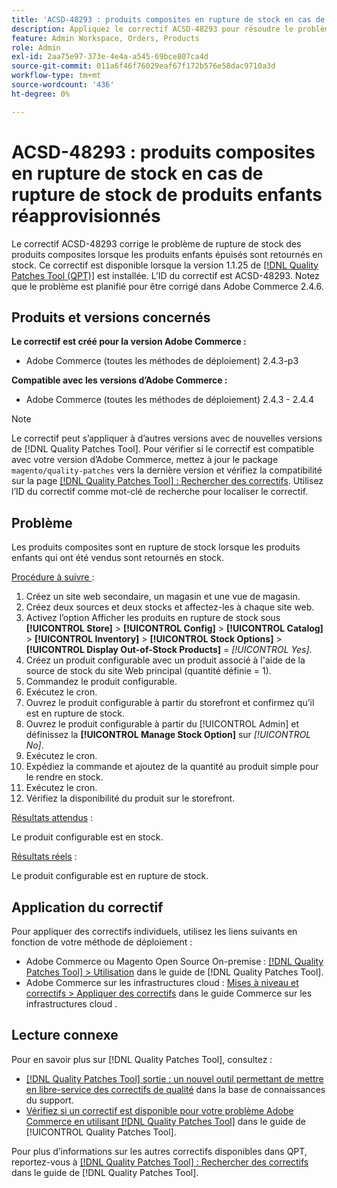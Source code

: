 ```yaml
---
title: 'ACSD-48293 : produits composites en rupture de stock en cas de rupture de stock de produits enfants réapprovisionnés'
description: Appliquez le correctif ACSD-48293 pour résoudre le problème d'Adobe Commerce où les produits composites sont en rupture de stock lorsque les produits enfants épuisés sont retournés en stock.
feature: Admin Workspace, Orders, Products
role: Admin
exl-id: 2aa75e97-373e-4e4a-a545-69bce807ca4d
source-git-commit: 011a6f46f76029eaf67f172b576e58dac9710a3d
workflow-type: tm+mt
source-wordcount: '436'
ht-degree: 0%

---
```


# ACSD-48293 : produits composites en rupture de stock en cas de rupture de stock de produits enfants réapprovisionnés

Le correctif ACSD-48293 corrige le problème de rupture de stock des produits composites lorsque les produits enfants épuisés sont retournés en stock. Ce correctif est disponible lorsque la version 1.1.25 de [[!DNL Quality Patches Tool (QPT)]](https://experienceleague.adobe.com/fr/docs/commerce-operations/tools/quality-patches-tool/quality-patches-tool-to-self-serve-quality-patches) est installée. L’ID du correctif est ACSD-48293. Notez que le problème est planifié pour être corrigé dans Adobe Commerce 2.4.6.

## Produits et versions concernés

**Le correctif est créé pour la version Adobe Commerce :**

* Adobe Commerce (toutes les méthodes de déploiement) 2.4.3-p3

**Compatible avec les versions d’Adobe Commerce :**

* Adobe Commerce (toutes les méthodes de déploiement) 2.4.3 - 2.4.4

>[!NOTE]
>
>Le correctif peut s’appliquer à d’autres versions avec de nouvelles versions de [!DNL Quality Patches Tool]. Pour vérifier si le correctif est compatible avec votre version d’Adobe Commerce, mettez à jour le package `magento/quality-patches` vers la dernière version et vérifiez la compatibilité sur la page [[!DNL Quality Patches Tool] : Rechercher des correctifs](https://experienceleague.adobe.com/tools/commerce-quality-patches/index.html?lang=fr). Utilisez l’ID du correctif comme mot-clé de recherche pour localiser le correctif.

## Problème

Les produits composites sont en rupture de stock lorsque les produits enfants qui ont été vendus sont retournés en stock.

<u>Procédure à suivre </u> :

1. Créez un site web secondaire, un magasin et une vue de magasin.
1. Créez deux sources et deux stocks et affectez-les à chaque site web.
1. Activez l’option Afficher les produits en rupture de stock sous **[!UICONTROL Store]** > **[!UICONTROL Config]** > **[!UICONTROL Catalog]** > **[!UICONTROL Inventory]** > **[!UICONTROL Stock Options]** > **[!UICONTROL Display Out-of-Stock Products]** = *[!UICONTROL Yes]*.
1. Créez un produit configurable avec un produit associé à l&#39;aide de la source de stock du site Web principal (quantité définie = 1).
1. Commandez le produit configurable.
1. Exécutez le cron.
1. Ouvrez le produit configurable à partir du storefront et confirmez qu’il est en rupture de stock.
1. Ouvrez le produit configurable à partir du [!UICONTROL Admin] et définissez la **[!UICONTROL Manage Stock Option]** sur *[!UICONTROL No]*.
1. Exécutez le cron.
1. Expédiez la commande et ajoutez de la quantité au produit simple pour le rendre en stock.
1. Exécutez le cron.
1. Vérifiez la disponibilité du produit sur le storefront.

<u>Résultats attendus</u> :

Le produit configurable est en stock.

<u>Résultats réels</u> :

Le produit configurable est en rupture de stock.

## Application du correctif

Pour appliquer des correctifs individuels, utilisez les liens suivants en fonction de votre méthode de déploiement :

* Adobe Commerce ou Magento Open Source On-premise : [[!DNL Quality Patches Tool] > Utilisation](/help/tools/quality-patches-tool/usage.md) dans le guide de [!DNL Quality Patches Tool].
* Adobe Commerce sur les infrastructures cloud : [Mises à niveau et correctifs > Appliquer des correctifs](https://experienceleague.adobe.com/docs/commerce-cloud-service/user-guide/develop/upgrade/apply-patches.html?lang=fr) dans le guide Commerce sur les infrastructures cloud .

## Lecture connexe

Pour en savoir plus sur [!DNL Quality Patches Tool], consultez :

* [[!DNL Quality Patches Tool] sortie : un nouvel outil permettant de mettre en libre-service des correctifs de qualité](https://experienceleague.adobe.com/fr/docs/commerce-operations/tools/quality-patches-tool/quality-patches-tool-to-self-serve-quality-patches) dans la base de connaissances du support.
* [Vérifiez si un correctif est disponible pour votre problème Adobe Commerce en utilisant [!DNL Quality Patches Tool]](/help/tools/quality-patches-tool/patches-available-in-qpt/check-patch-for-magento-issue-with-magento-quality-patches.md) dans le guide de [!UICONTROL Quality Patches Tool].


Pour plus d’informations sur les autres correctifs disponibles dans QPT, reportez-vous à [[!DNL Quality Patches Tool] : Rechercher des correctifs](https://experienceleague.adobe.com/tools/commerce-quality-patches/index.html?lang=fr) dans le guide de [!DNL Quality Patches Tool].
